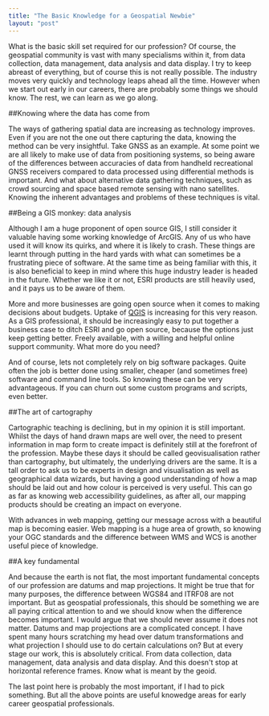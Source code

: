```yaml
---
title: "The Basic Knowledge for a Geospatial Newbie"
layout: "post"
---
```



What is the basic skill set required for our profession? Of course, the geospatial community is vast with many specialisms within it, from data collection, data management, data analysis and data display. I try to keep abreast of everything, but of course this is not really possible. The industry moves very quickly and technology leaps ahead all the time. However when we start out early in our careers, there are probably some things we should know. The rest, we can learn as we go along.

##Knowing where the data has come from

The ways of gathering spatial data are increasing as technology improves. Even if you are not the one out there capturing the data, knowing the method can be very insightful. Take GNSS as an example. At some point we are all likely to make use of data from positioning systems, so being aware of the differences between accuracies of data from handheld recreational GNSS receivers compared to data processed using differential methods is important. And what about alternative data gathering techniques, such as crowd sourcing and space based remote sensing with nano satellites. Knowing the inherent advantages and problems of these techniques is vital.  

##Being a GIS monkey: data analysis

Although I am a huge proponent of open source GIS, I still consider it valuable having some working knowledge of ArcGIS. Any of us who have used it will know its quirks, and where it is likely to crash. These things are learnt through putting in the hard yards with what can sometimes be a frustrating piece of software. At the same time as being familiar with this, it is also beneficial to keep in mind where this huge industry leader is headed in the future. Whether we like it or not, ESRI products are still heavily used, and it pays us to be aware of them.

More and more businesses are going open source when it comes to making decisions about budgets. Uptake of [QGIS](http://www.qgis.org/) is increasing for this very reason. As a GIS professional, it should be increasingly easy to put together a business case to ditch ESRI and go open source, because the options just keep getting better. Freely available, with a willing and helpful online support community. What more do you need? 

And of course, lets not completely rely on big software packages. Quite often the job is better done using smaller, cheaper (and sometimes free) software and command line tools. So knowing these can be very advantageous. If you can churn out some custom programs and scripts, even better. 

##The art of cartography

Cartographic teaching is declining, but in my opinion it is still important. Whilst the days of hand drawn maps are well over, the need to present information in map form to create impact is definitely still at the forefront of the profession. Maybe these days it should be called geovisualisation rather than cartography, but ultimately, the underlying drivers are the same. It is a tall order to ask us to be experts in design and visualisation as well as geographical data wizards, but having a good understanding of how a map should be laid out and how colour is perceived is very useful. This can go as far as knowing web accessibility guidelines, as after all, our mapping products should be creating an impact on everyone. 

With advances in web mapping, getting our message across with a beautiful map is becoming easier. Web mapping is a huge area of growth, so knowing your OGC standards and the difference between WMS and WCS is another useful piece of knowledge.

##A key fundamental

And because the earth is not flat, the most important fundamental concepts of our profession are datums and map projections. It might be true that for many purposes, the difference between WGS84 and ITRF08 are not important. But as geospatial professionals, this should be something we are all paying critical attention to and we should know when the difference becomes important. I would argue that we should never assume it does not matter. Datums and map projections are a complicated concept. I have spent many hours scratching my head over datum transformations and what projection I should use to do certain calculations on? But at every stage our work, this is absolutely critical. From data collection, data management, data analysis and data display. And this doesn't stop at horizontal reference frames. Know what is meant by the geoid.

The last point here is probably the most important, if I had to pick something. But all the above points are useful knowedge areas for early career geospatial professionals.

